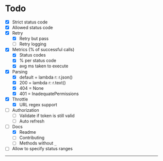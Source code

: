 # Todo
- [x] Strict status code
- [x] Allowed status code
- [x] Retry
  - [x] Retry but pass
  - [ ] Retry logging
- [x] Metrics (% of successful calls)
  - [x] Status codes
  - [x] % per status code
  - [x] avg ms taken to execute
- [x] Parsing
  - [x] default = lambda r: r.json()
  - [x] 200 = lambda r: r.text()
  - [x] 404 = None
  - [x] 401 = InadequatePermissions
- [x] Throttle
  - [x] URL regex support
- [ ] Authorization
  - [ ] Validate if token is still valid
  - [ ] Auto refresh
- [ ] Docs
  - [x] Readme
  - [ ] Contributing
  - [ ] Methods without `_`
- [ ] Allow to specify status ranges
---
